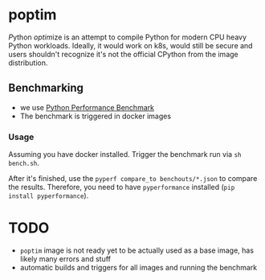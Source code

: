 # poptim
*P*ython *optim*ize is an attempt to compile Python for modern CPU heavy Python workloads. Ideally, it would work on k8s, would still be secure and users shouldn't recognize it's not the official CPython from the image distribution.

## Benchmarking
* we use [Python Performance Benchmark](https://pyperformance.readthedocs.io/)
* The benchmark is triggered in docker images

### Usage
Assuming you have docker installed. Trigger the benchmark run via `sh bench.sh`. 

After it's finished, use the `pyperf compare_to benchouts/*.json` to compare the results.  Therefore, you need to have `pyperformance` installed (`pip install pyperformance`).

# TODO
* `poptim` image is not ready yet to be actually used as a base image, has likely many errors and stuff
* automatic builds and triggers for all images and running the benchmark

